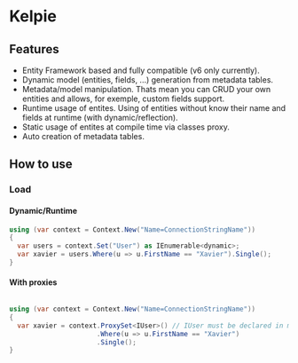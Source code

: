 # Kelpie

## Features

- Entity Framework based and fully compatible (v6 only currently).
- Dynamic model (entities, fields, ...) generation from metadata tables. 
- Metadata/model manipulation. Thats mean you can CRUD your own entities and allows, for exemple, custom fields support.
- Runtime usage of entites. Using of entities without know their name and fields at runtime (with dynamic/reflection).
- Static usage of entites at compile time via classes proxy.
- Auto creation of metadata tables.

## How to use

### Load
#### Dynamic/Runtime
```csharp
using (var context = Context.New("Name=ConnectionStringName"))
{
  var users = context.Set("User") as IEnumerable<dynamic>;
  var xavier = users.Where(u => u.FirstName == "Xavier").Single();
}
```
#### With proxies

```csharp

using (var context = Context.New("Name=ConnectionStringName"))
{
  var xavier = context.ProxySet<IUser>() // IUser must be declared in metadata
                      .Where(u => u.FirstName == "Xavier")
                      .Single();
}
```
